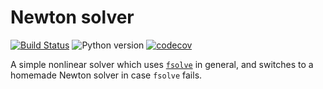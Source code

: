 # Newton solver

[![Build Status](https://github.com/olivierverdier/newton/actions/workflows/python_package.yml/badge.svg?branch=main)](https://github.com/olivierverdier/newton/actions/workflows/python_package.yml?query=branch%3Amain)
![Python version](https://img.shields.io/badge/Python-3.9,_3.10,_3.11,_3.12-blue.svg?logo=python)
[![codecov](https://codecov.io/github/olivierverdier/newton/graph/badge.svg?token=Ea4XsTXw6A)](https://codecov.io/github/olivierverdier/newton)

A simple nonlinear solver which uses [`fsolve`](http://docs.scipy.org/doc/scipy-0.7.x/reference/generated/scipy.optimize.fsolve.html) in general, and switches to a homemade Newton solver in case `fsolve` fails.
